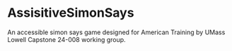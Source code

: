 # AssisitiveSimonSays
An accessible simon says game designed for American Training by UMass Lowell Capstone 24-008 working group.
